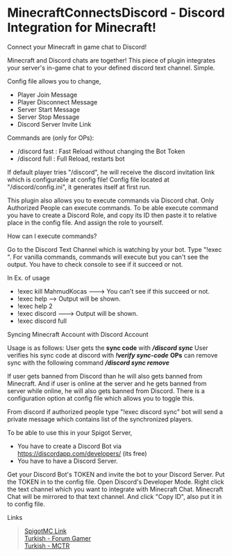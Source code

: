 # MinecraftConnectsDiscord - Discord Integration for Minecraft! 
Connect your Minecraft in game chat to Discord!

Minecraft and Discord chats are together! This piece of plugin integrates your server's in-game chat to your defined discord text channel. Simple.

Config file allows you to change,

* Player Join Message
* Player Disconnect Message
* Server Start Message
* Server Stop Message
* Discord Server Invite Link

Commands are (only for OPs):

* /discord fast : Fast Reload without changing the Bot Token
* /discord full : Full Reload, restarts bot

If default player tries "/discord", he will receive the discord invitation link which is configurable at config file!
Config file located at "/discord/config.ini", it generates itself at first run.

This plugin also allows you to execute commands via Discord chat.
Only Authorized People can execute commands. To be able execute command you have to create a Discord Role, and copy its ID then paste it to relative place in the config file. And assign the role to yourself.

How can I execute commands?

Go to the Discord Text Channel which is watching by your bot. Type "!exec ". For vanilla commands, commands will execute but you can't see the output. You have to check console to see if it succeed or not.

In Ex. of usage

*    !exec kill MahmudKocas ---> You can't see if this succeed or not.
*    !exec help --> Output will be shown.
*    !exec help 2
*    !exec discord ---> Output will be shown.
*    !exec discord full

Syncing Minecraft Account with Discord Account

Usage is as follows:
User gets the **sync code** with
***/discord sync***
User verifies his sync code at discord with
***!verify sync-code***
**OPs** can remove sync with the following command
***/discord sync remove <minecraft-username>***

If user gets banned from Discord than he will also gets banned from Minecraft. And if user is online at the server and he gets banned from server while online, he will also gets banned from Discord. There is a configuration option at config file which allows you to toggle this.

From discord if authorized people type "!exec discord sync" bot will send a private message which contains list of the synchronized players.

To be able to use this in your Spigot Server,

* You have to create a Discord Bot via https://discordapp.com/developers/ (its free)
* You have to have a Discord Server.

Get your Discord Bot's TOKEN and invite the bot to your Discord Server. Put the TOKEN in to the config file.
Open Discord's Developer Mode. Right click the text channel which you want to integrate with Minecraft Chat. Minecraft Chat will be mirrored to that text channel. And click "Copy ID", also put it in to config file. 

Links
> [SpigotMC Link](https://www.spigotmc.org/resources/minecraft-chat-connects-to-discord-chat.72427/ "Click to see Spigot Page!")<br>
> [Turkish - Forum Gamer](https://forum.gamer.com.tr/indirmeler/minecraft-connects-to-discord.169/ "Forum Gamer'da ki Konumuz")<br>
> [Turkish - MCTR](https://www.mc-tr.com/konu/minecraft-connects-to-discord-bir-spigot-plugini.69826/ "MC-TR Forumundaki Konumuz")
